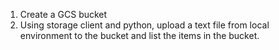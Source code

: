 1) Create a GCS bucket
2) Using storage client and python, upload a text file from local environment to the bucket and list the items in the bucket.
